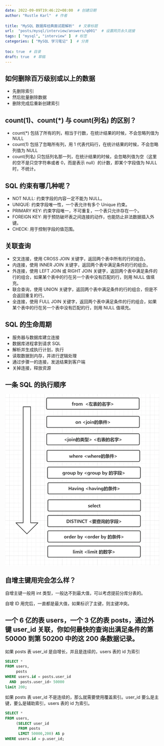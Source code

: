 ```yaml
---
date: 2022-09-09T19:46:22+08:00  # 创建日期
author: "Rustle Karl"  # 作者

title: "MySQL 数据库经典面试题解析"  # 文章标题
url:  "posts/mysql/interview/answers/q001"  # 设置网页永久链接
tags: [ "mysql", "interview" ]  # 标签
categories: [ "MySQL 学习笔记" ]  # 分类

toc: true  # 目录
draft: true  # 草稿
---
```


## 如何删除百万级别或以上的数据

- 先删除索引
- 然后批量删除数据
- 删除完成后重新创建索引

## count(1)、count(*) 与 count(列名) 的区别？

- count(*) 包括了所有的列，相当于行数，在统计结果的时候，不会忽略列值为 NULL
- count(1) 包括了忽略所有列，用 1 代表代码行，在统计结果的时候，不会忽略列值为 NULL
- count(列名) 只包括列名那一列，在统计结果的时候，会忽略列值为空（这里的空不是只空字符串或者 0，而是表示 null）的计数，即某个字段值为 NULL 时，不统计。

## SQL 约束有哪几种呢？

- NOT NULL: 约束字段的内容一定不能为 NULL。
- UNIQUE: 约束字段唯一性，一个表允许有多个 Unique 约束。
- PRIMARY KEY: 约束字段唯一，不可重复，一个表只允许存在一个。
- FOREIGN KEY: 用于预防破坏表之间连接的动作，也能防止非法数据插入外键。
- CHECK: 用于控制字段的值范围。

## 关联查询

- 交叉连接，使用 CROSS JOIN 关键字，返回两个表中所有的行的组合。
- 内连接，使用 INNER JOIN 关键字，返回两个表中满足条件的行的组合。
- 外连接，使用 LEFT JOIN 或 RIGHT JOIN 关键字，返回两个表中满足条件的行的组合，如果某个表中的行在另一个表中没有匹配的行，则用 NULL 值填充。
- 联合查询，使用 UNION 关键字，返回两个表中满足条件的行的组合，但是不会返回重复的行。
- 全连接，使用 FULL JOIN 关键字，返回两个表中满足条件的行的组合，如果某个表中的行在另一个表中没有匹配的行，则用 NULL 值填充。

## SQL 的生命周期

- 服务器与数据库建立连接
- 数据库进程拿到请求 SQL
- 解析并生成执行计划，执行
- 读取数据到内存，并进行逻辑处理
- 通过步骤一的连接，发送结果到客户端
- 关掉连接，释放资源

## 一条 SQL 的执行顺序

![](../../assets/images/interview/answers/q001/3fff3f4c7c0c03a1.webp)

## 自增主键用完会怎么样？

自增主键一般用 int 类型，一般达不到最大值，可以考虑提前分库分表的。

自增 ID 用完后，一直都是最大值，如果标识了主键，则主键冲突。

## 一个 6 亿的表 users，一个 3 亿的表 posts，通过外键 user_id 关联，你如何最快的查询出满足条件的第 50000 到第 50200 中的这 200 条数据记录。

如果 posts 表 user_id 是自增长，并且是连续的，users 表的 id 为索引

```sql
SELECT *
FROM users,
     posts
WHERE users.id = posts.user_id
  AND  posts.user_id> 50000
limit 200;
```

如果 posts 表 user_id 不是连续的，那么就需要使用覆盖索引。user_id 要么是主键，要么是辅助索引，users 表的 id 为索引。

```sql
SELECT *
FROM users,
     (SELECT user_id
      FROM posts
      LIMIT 50000,200) AS p
WHERE users.id = p.user_id;
```
